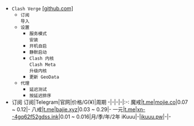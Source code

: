 * `Clash Verge` [[github.com]](https://github.com/clash-verge-rev/clash-verge-rev/releases)
  * `订阅`  
`导入`
  * `设置`
    * `服务模式`  
`安装`
    * `开机自启`
    * `静默启动`
    * `Clash 内核`  
`Clash Meta`  
`升级内核`
    * `更新 GeoData`
  * `代理`  
    * `延迟测试`
    * `按延迟排序`
* 订阅
  订阅|Telegram|官网|价格/G(¥)|周期
  -|-|-|-|:-:
  魔戒|[t.me](https://t.me/Lord_Rings)|[mojie.co](https://mojie.co/register?aff=dLJZVRjS)|0.07 ~ 0.12|-
  八戒|[t.me](https://t.me/bajiebest)|[bajie.xyz](https://bajie.xyz/register?aff=mb9BWzxH)|0.03 ~ 0.29|-
  一元|[t.me](https://t.me/yyjc_channel)|[xn--4gq62f52gdss.ink](https://xn--4gq62f52gdss.ink/#/register?code=y2jXYwMb)|0.01 ~ 0.016|月/季/年/2年
  iKuuu|-|[ikuuu.pw](https://ikuuu.pw/auth/register?code=AqDG)|-|-